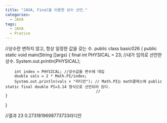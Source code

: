 ```yaml
---
title: "JAVA, Final을 이용한 상수 선언."
categories:
  - JAVA
tags:
  - JAVA
  - Pratice
---
```



//상수란 변하지 않고, 항상 일정한 값을 갖는 수.
public class basic026 {
	public static void main(String []args) {
		final int PHYSICAL = 23; //내가 임의로 선언한 상수.
		System.out.println(PHYSICAL);
		
		int index = PHYSICAL; //상수값을 변수에 대입
		double vals = 2 * Math.PI/index; 
		System.out.println(vals + "라디안"); // Math.PI는 math클래스에 public static final double PI=3.14 형식으로 선언되어 있다.
											//
	}
}

//결과
23
0.2731819698773733라디안
